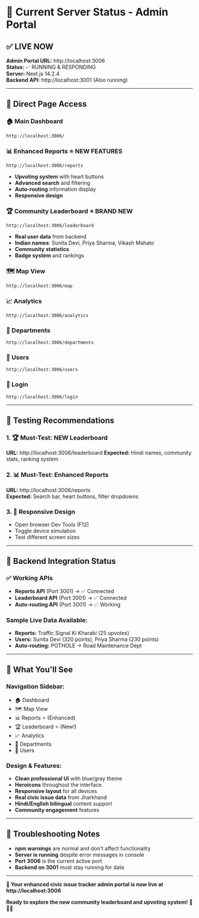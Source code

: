 # 🚀 Current Server Status - Admin Portal

## ✅ **LIVE NOW**
**Admin Portal URL:** http://localhost:3006  
**Status:** ✅ RUNNING & RESPONDING  
**Server:** Next.js 14.2.4  
**Backend API:** http://localhost:3001 (Also running)

---

## 🌟 **Direct Page Access**

### **🏠 Main Dashboard**
```
http://localhost:3006/
```

### **📊 Enhanced Reports** ⭐ NEW FEATURES
```
http://localhost:3006/reports
```
- **Upvoting system** with heart buttons
- **Advanced search** and filtering
- **Auto-routing** information display
- **Responsive design**

### **🏆 Community Leaderboard** ⭐ BRAND NEW
```
http://localhost:3006/leaderboard
```
- **Real user data** from backend
- **Indian names**: Sunita Devi, Priya Sharma, Vikash Mahato
- **Community statistics**
- **Badge system** and rankings

### **🗺️ Map View**
```
http://localhost:3006/map
```

### **📈 Analytics**
```
http://localhost:3006/analytics
```

### **🏢 Departments**
```
http://localhost:3006/departments
```

### **👥 Users**
```
http://localhost:3006/users
```

### **🔐 Login**
```
http://localhost:3006/login
```

---

## 🧪 **Testing Recommendations**

### **1. 🏆 Must-Test: NEW Leaderboard**
**URL:** http://localhost:3006/leaderboard
**Expected:** Hindi names, community stats, ranking system

### **2. 📊 Must-Test: Enhanced Reports**
**URL:** http://localhost:3006/reports  
**Expected:** Search bar, heart buttons, filter dropdowns

### **3. 📱 Responsive Design**
- Open browser Dev Tools (F12)
- Toggle device simulation
- Test different screen sizes

---

## 🔌 **Backend Integration Status**

### ✅ **Working APIs**
- **Reports API** (Port 3001) → ✅ Connected
- **Leaderboard API** (Port 3001) → ✅ Connected
- **Auto-routing API** (Port 3001) → ✅ Working

### **Sample Live Data Available:**
- **Reports:** Traffic Signal Ki Kharabi (25 upvotes)
- **Users:** Sunita Devi (320 points), Priya Sharma (230 points)
- **Auto-routing:** POTHOLE → Road Maintenance Dept

---

## 🎉 **What You'll See**

### **Navigation Sidebar:**
- 🏠 Dashboard
- 🗺️ Map View
- 📊 Reports ⭐ (Enhanced)
- 🏆 Leaderboard ⭐ (New!)
- 📈 Analytics
- 🏢 Departments
- 👥 Users

### **Design & Features:**
- **Clean professional UI** with blue/gray theme
- **Heroicons** throughout the interface
- **Responsive layout** for all devices  
- **Real civic issue data** from Jharkhand
- **Hindi/English bilingual** content support
- **Community engagement** features

---

## 📝 **Troubleshooting Notes**

- **npm warnings** are normal and don't affect functionality
- **Server is running** despite error messages in console
- **Port 3006** is the current active port
- **Backend on 3001** must stay running for data

---

**🎯 Your enhanced civic issue tracker admin portal is now live at http://localhost:3006**

**Ready to explore the new community leaderboard and upvoting system!** 🌟🇮🇳
